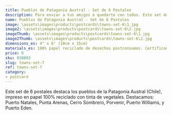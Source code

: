 ```yaml
---
title: Pueblos de Patagonia Austral - Set de 6 Postales
description: Para enviar a tus amigos o quedarte con todos. Este set de 7 postales destaca los parques nacionales de la Patagonia Austral (Chile),  impreso en papel 100% reciclado con tinta de vegetales.
name: Pueblos de Patagonia Austral - Set de 6 Postales
image: \assets\images\products\postcards\towns-set-6\1.jpg
image2: \assets\images\products\postcards\towns-set-6\2.jpg
imageThumb: \assets\images\products\postcards\towns-set-6\1.jpg
image2Thumb: \assets\images\products\postcards\towns-set-6\2.jpg
dimensions_es: 4" x 6" (10cm x 15cm)
materials_es: 100% papel reciclado de desechos postconsumos. Certificado FSC.
price: 6
sku: 030003
slug: towns-set-7
ref: towns-set-7
category:
- postcard
---
```

Este set de 6 postales destaca los pueblos de la Patagonia Austral (Chile), impreso en papel 100% reciclado con tinta de vegetales. Destacamos: Puerto Natales, Punta Arenas, Cerro Sombrero, Porvenir, Puerto Williams, y Puerto Eden.
